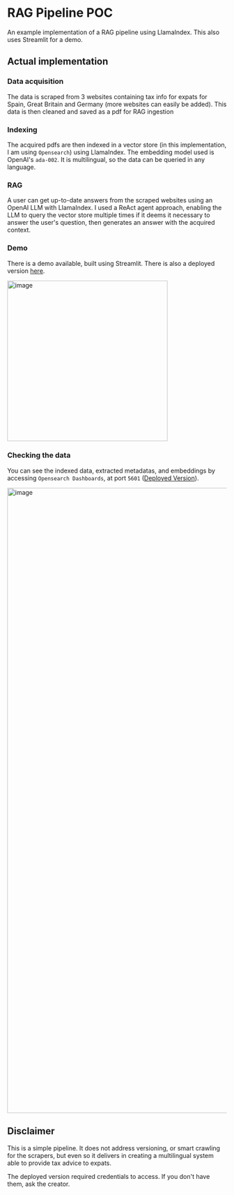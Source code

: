 # RAG Pipeline POC
An example implementation of a RAG pipeline using LlamaIndex. This also uses Streamlit for a demo.

## Actual implementation
### Data acquisition
The data is scraped from 3 websites containing tax info for expats for Spain, Great Britain and Germany (more websites can easily be added). This data is then cleaned and saved as a pdf for RAG ingestion

### Indexing
The acquired pdfs are then indexed in a vector store (in this implementation, I am using `Opensearch`) using LlamaIndex. The embedding model used is OpenAI's `ada-002`. It is multilingual, so the data can be queried in any language.

### RAG
A user can get up-to-date answers from the scraped websites using an OpenAI LLM with LlamaIndex. I used a ReAct agent approach, enabling the LLM to query the vector store multiple times if it deems it necessary to answer the user's question, then generates an answer with the acquired context.

### Demo
There is a demo available, built using Streamlit. There is also a deployed version [here](http://172.104.142.244/).

<img width="368" alt="image" src="https://github.com/user-attachments/assets/0faaa3ce-773f-4665-9f46-70be8e631ada"/>

### Checking the data
You can see the indexed data, extracted metadatas, and embeddings by accessing `Opensearch Dashboards`, at port `5601` ([Deployed Version](http://172.104.142.244:5601/)).

<img width="1433" alt="image" src="https://github.com/user-attachments/assets/19b50eec-bc0b-43a8-b575-ba38fd9ba2e9" />

## Disclaimer
This is a simple pipeline. It does not address versioning, or smart crawling for the scrapers, but even so it delivers in creating a multilingual system able to provide tax advice to expats.

The deployed version required credentials to access. If you don't have them, ask the creator.
